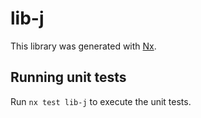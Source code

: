 # lib-j

This library was generated with [Nx](https://nx.dev).

## Running unit tests

Run `nx test lib-j` to execute the unit tests.
